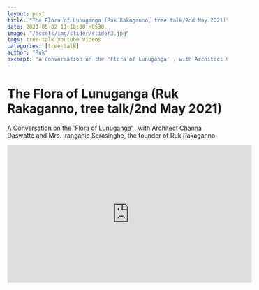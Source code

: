 ```yaml
---
layout: post
title: "The Flora of Lunuganga (Ruk Rakaganno, tree talk/2nd May 2021)"
date: 2021-05-02 11:18:00 +0530
image: "/assets/img/slider/slider3.jpg"
tags: tree-talk youtube videos
categories: [tree-talk]
author: "Ruk"
excerpt: "A Conversation on the 'Flora of Lunuganga' , with Architect Channa Daswatte and Mrs. Iranganie Serasinghe, the founder of Ruk Rakaganno"
---
```

# The Flora of Lunuganga (Ruk Rakaganno, tree talk/2nd May 2021)

A Conversation on the 'Flora of Lunuganga' , with Architect Channa Daswatte and Mrs. Iranganie Serasinghe, the founder of Ruk Rakaganno


<iframe width="560" height="315" src="https://www.youtube.com/embed/ANq7fSxD1O8" title="YouTube video player" frameborder="0" allow="accelerometer; autoplay; clipboard-write; encrypted-media; gyroscope; picture-in-picture" allowfullscreen></iframe>